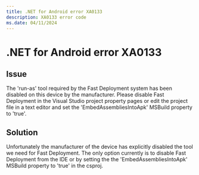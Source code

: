 ```yaml
---
title: .NET for Android error XA0133
description: XA0133 error code
ms.date: 04/11/2024
---
```

# .NET for Android error XA0133

## Issue

The 'run-as' tool required by the Fast Deployment system has been disabled on this device by the manufacturer. Please disable Fast Deployment in the Visual Studio project property pages or edit the project file in a text editor and set the 'EmbedAssembliesIntoApk' MSBuild property to 'true'.

## Solution

Unfortunately the manufacturer of the device has explicitly disabled the tool we need for Fast Deployment.
The only option currently is to disable Fast Deployment from the IDE or by setting the the 'EmbedAssembliesIntoApk' MSBuild property to 'true' in the csproj.